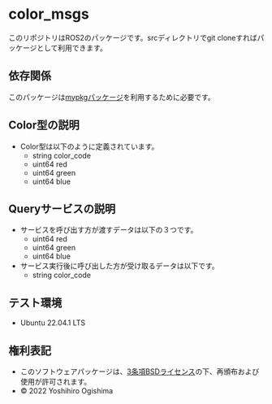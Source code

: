# color_msgs
このリポジトリはROS2のパッケージです。srcディレクトリでgit cloneすればパッケージとして利用できます。

## 依存関係
このパッケージは[mypkgパッケージ](https://github.com/ogi-y/mypkg)を利用するために必要です。

## Color型の説明
* Color型は以下のように定義されています。
    * string color_code
    * uint64 red
    * uint64 green
    * uint64 blue

## Queryサービスの説明
* サービスを呼び出す方が渡すデータは以下の３つです。
    * uint64 red
    * uint64 green
    * uint64 blue
* サービス実行後に呼び出した方が受け取るデータは以下です。
    * string color_code

## テスト環境
* Ubuntu 22.04.1 LTS

## 権利表記
* このソフトウェアパッケージは、[3条項BSDライセンス](https://opensource.org/licenses/BSD-3-Clause)の下、再頒布および使用が許可されます。
* © 2022 Yoshihiro Ogishima